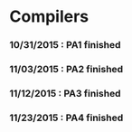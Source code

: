 # Compilers
### 10/31/2015 : PA1 finished
### 11/03/2015 : PA2 finished
### 11/12/2015 : PA3 finished
### 11/23/2015 : PA4 finished
